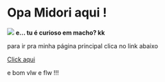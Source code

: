 <!DOCTYPE html>
<html lang="pt-br">
<body>
<h1>Opa Midori aqui !</h1>
<img src="https://images.hindustantimes.com/img/2021/11/03/550x309/Doge_meme_dog_birthday_1635925455510_1635925462309.PNG"/>
<strong>e... tu é curioso em macho? kk</strong>
<p>para ir pra minha página principal clica no link abaixo</p>
<a href="https://midorisenpai.github.io/projectJs/" target="_self" >Click aqui</a>
<p> e bom vlw e flw !!!</p>

</body>
</html>
